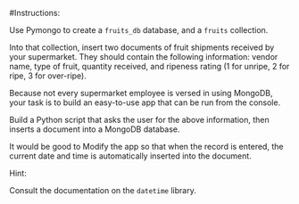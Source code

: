 #Instructions:

Use Pymongo to create a `fruits_db` database, and a `fruits` collection.

Into that collection, insert two documents of fruit shipments received by your supermarket. They should contain the following information: vendor name, type of fruit, quantity received, and ripeness rating (1 for unripe, 2 for ripe, 3 for over-ripe).

Because not every supermarket employee is versed in using MongoDB, your task is to build an easy-to-use app that can be run from the console.

Build a Python script that asks the user for the above information, then inserts a document into a MongoDB database.

It would be good to Modify the app so that when the record is entered, the current date and time is automatically inserted into the document.

Hint:

Consult the documentation on the `datetime` library.
